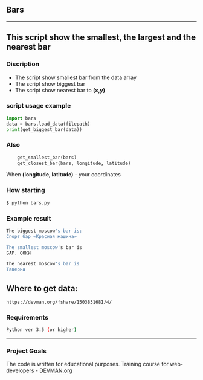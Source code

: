 ## Bars

---
This script show the smallest, the largest and the nearest bar
---

### Discription
+ The script show smallest bar from the data array
+ The script show biggest bar
+ The script show nearest bar to **(x,y)**

### script usage example
```python
import bars
data = bars.load_data(filepath)
print(get_biggest_bar(data))
```
### Also
```python
    get_smallest_bar(bars)
    get_closest_bar(bars, longitude, latitude)
```
When **(longitude, latitude)** - your coordinates


### How starting
```bash
$ python bars.py
```
### Example result
```bash
The biggest moscow's bar is:
Спорт бар «Красная машина»

The smallest moscow's bar is
БАР. СОКИ

The nearest moscow's bar is
Таверна
```
##  Where to get data:
    https://devman.org/fshare/1503831681/4/

### Requirements
```bash
Python ver 3.5 (or higher)
```

---

### Project Goals

The code is written for educational purposes. Training course for web-developers - [DEVMAN.org](https://devman.org)
